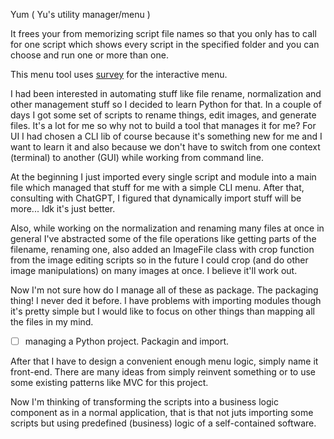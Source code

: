 Yum ( Yu's utility manager/menu )

It frees your from memorizing script file names so that you only has to call for one script
which shows every script in the specified folder and you can choose and run one or more
than one.

This menu tool uses [survey](https://github.com/Exahilosys/survey) for the interactive
menu.

I had been interested in automating stuff like file rename, normalization and other
management stuff so I decided to learn Python for that. In a couple of days I got some
set of scripts to rename things, edit images, and generate files. It's a lot for me so
why not to build a tool that manages it for me? For UI I had chosen a CLI lib of course
because it's something new for me and I want to learn it and also because we don't have
to switch from one context (terminal) to another (GUI) while working from command line.

At the beginning I just imported every single script and module into a main file which
managed that stuff for me with a simple CLI menu. After that, consulting with ChatGPT,
I figured that dynamically import stuff will be more... Idk it's just better.

Also, while working on the normalization and renaming many files at once in general I've
abstracted some of the file operations like getting parts of the filename, renaming one,
also added an ImageFile class with crop function from the image editing scripts so in the
future I could crop (and do other image manipulations) on many images at once. I believe
it'll work out.

Now I'm not sure how do I manage all of these as package. The packaging thing! I never ded
it before. I have problems with importing modules though it's pretty simple but I would
like to focus on other things than mapping all the files in my mind.

- [ ] managing a Python project. Packagin and import.

After that I have to design a convenient enough menu logic, simply name it front-end.
There are many ideas from simply reinvent something or to use some existing patterns like
MVC for this project.

Now I'm thinking of transforming the scripts into a business logic component as in a normal
application, that is that not juts importing some scripts but using predefined (business)
logic of a self-contained software.
